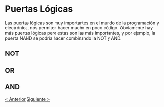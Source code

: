 # Puertas Lógicas
Las puertas lógicas son muy importantes en el mundo de la programación y electrónica, nos permiten hacer mucho en poco código. Obviamente hay más puertas lógicas pero estas son las más importantes, y por ejemplo, la puerta NAND se podría hacer combinando la NOT y AND.

## NOT

## OR

## AND

[< Anterior](./7-Condicionales.md) [Siguiente >](./9-Loops.md)